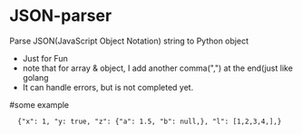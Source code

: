 # JSON-parser
Parse JSON(JavaScript Object Notation) string to Python object

+ Just for Fun
+ note that for array & object, I add another comma(",") at the end(just like golang
+ It can handle errors, but is not completed yet.


#some example
```
  {"x": 1, "y: true, "z": {"a": 1.5, "b": null,}, "l": [1,2,3,4,],}
```

